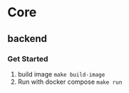 # Core
## backend 

### Get Started
1. build image `make build-image`
1. Run with docker compose `make run`
